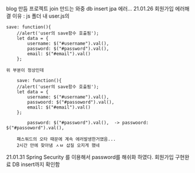 blog 만듬 프로젝트
join 만드는 와중 db insert jpa 에러...
21.01.26 회원가입 에러해결
이유 : js 폴더 내
user.js의

	save: function(){
		//alert('user의 save함수 호출됨');
		let data = {
			username: $("#username").val(),
			password: $("#password").val(),
			email: $("#email").val()
		};
    
    위 부분이 정상인데 
    
    	save: function(){
		//alert('user의 save함수 호출됨');
		let data = {
			username: $("#username").val(),
			passwoord: $("#passoword").val(),
			email: $("#email").val()
		};
    
   			password: $("#password").val(),  ->	passwoord: $("#passoword").val(),
        
        패스워드의 오타 때문에 계속 에러발생한거였음...
      	2시간 만에 찾아냄 ㅅㅂ 삽질 오지게 했네


21.01.31
Spring Security 를 이용해서 password를 해쉬화 하였다.
회원가입 구현완료
DB insert까지 확인함
